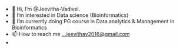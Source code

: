- 👋 Hi, I’m @Jeevitha-Vadivel.
- 👀 I’m interested in Data science (Bioinformatics)
- 🌱 I’m currently doing PG course in Data analytics & Management in Bioinformatics
- 📫 How to reach me ...jeevithav2016@gmail.com
-



<!---
Jeevitha-Vadivel/Jeevitha-Vadivel is a ✨ special ✨ repository because its `README.md` (this file) appears on your GitHub profile.
You can click the Preview link to take a look at your changes.
--->
